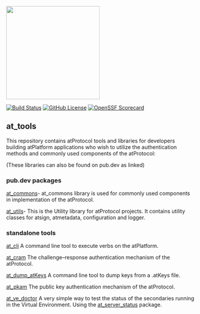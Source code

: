<img width=250px src="https://atsign.dev/assets/img/atPlatform_logo_gray.svg?sanitize=true">

[![Build Status](https://github.com/atsign-foundation/at_tools/actions/workflows/at_tools.yaml/badge.svg)](https://github.com/atsign-foundation/at_tools/actions/workflows/at_tools.yaml)
[![GitHub License](https://img.shields.io/badge/license-BSD3-blue.svg)](./LICENSE)
[![OpenSSF Scorecard](https://api.securityscorecards.dev/projects/github.com/atsign-foundation/at_tools/badge)](https://api.securityscorecards.dev/projects/github.com/atsign-foundation/at_tools)

## at_tools

This repository contains atProtocol tools and libraries for developers
building atPlatform applications who wish to utilize the authentication
methods and commonly used components of the atProtocol:

(These libraries can also be found on pub.dev as linked)

### pub.dev packages

[at_commons](https://pub.dev/packages/at_commons)- at_commons library
is used for commonly used components in implementation of the atProtocol.

[at_utils](https://pub.dev/packages/at_utils)- This is the Utility library
for atProtocol projects. It contains utility classes for atsign, atmetadata,
configuration and logger.


### standalone tools

[at_cli](./at_cli) A command line tool to execute verbs on the atPlatform.

[at_cram](./at_cram) The challenge–response authentication mechanism of the
atProtocol.

[at_dump_atKeys](./at_dump_atKeys) A command line tool to dump keys from a
.atKeys file.

[at_pkam](./at_pkam) The public key authentication mechanism of the
atProtocol.

[at_ve_doctor](./at_ve_doctor) A very simple way to test the status of the
secondaries running in the Virtual Environment. Using the
[at_server_status](https://pub.dev/packages/at_server_status) package.
